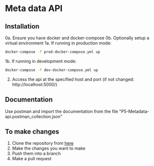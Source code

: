 # Meta data API 

## Installation
0a. Ensure you have docker and docker-compose
0b. Optionally setup a virtual environment
1a. If running in production mode: 
```bash
docker-compose -f prod-docker-compose.yml up
```
1b. If running in development mode:
```bash
docker-compose -f dev-docker-compose.yml up
```
2. Access the api at the specified host and port (if not changed: http://localhost:5000/)

## Documentation
Use postman and import the documentation from the file "P5-Metadata-api.postman_collection.json"

## To make changes 
1) Clone the repository from [here](https://github.com/Knox-AAU/Metadata-api)
2) Make the changes you want to make
3) Push them into a branch
4) Make a pull request
